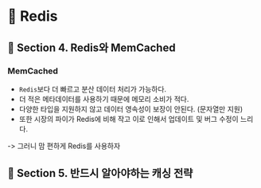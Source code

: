 # :pushpin: Redis

## :seedling: Section 4. Redis와 MemCached
### MemCached
- `Redis`보다 더 빠르고 분산 데이터 처리가 가능하다.
- 더 적은 메타데이터를 사용하기 때문에 메모리 소비가 적다.
- 다양한 타입을 지원하지 않고 데이터 영속성이 보장이 안된다. (문자열만 지원)
- 또한 시장의 파이가 Redis에 비해 작고 이로 인해서 업데이트 및 버그 수정이 느리다.

-> 그러니 맘 편하게 Redis를 사용하자

## :seedling: Section 5. 반드시 알아야하는 캐싱 전략